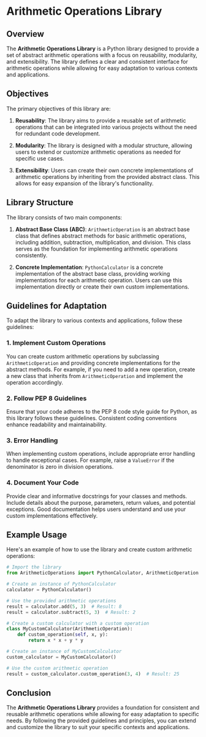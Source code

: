 # Arithmetic Operations Library

## Overview

The **Arithmetic Operations Library** is a Python library designed to provide a set of abstract arithmetic operations with a focus on reusability, modularity, and extensibility. The library defines a clear and consistent interface for arithmetic operations while allowing for easy adaptation to various contexts and applications.

## Objectives

The primary objectives of this library are:

1. **Reusability**: The library aims to provide a reusable set of arithmetic operations that can be integrated into various projects without the need for redundant code development.

2. **Modularity**: The library is designed with a modular structure, allowing users to extend or customize arithmetic operations as needed for specific use cases.

3. **Extensibility**: Users can create their own concrete implementations of arithmetic operations by inheriting from the provided abstract class. This allows for easy expansion of the library's functionality.

## Library Structure

The library consists of two main components:

1. **Abstract Base Class (ABC)**: `ArithmeticOperation` is an abstract base class that defines abstract methods for basic arithmetic operations, including addition, subtraction, multiplication, and division. This class serves as the foundation for implementing arithmetic operations consistently.

2. **Concrete Implementation**: `PythonCalculator` is a concrete implementation of the abstract base class, providing working implementations for each arithmetic operation. Users can use this implementation directly or create their own custom implementations.

## Guidelines for Adaptation

To adapt the library to various contexts and applications, follow these guidelines:

### 1. Implement Custom Operations

You can create custom arithmetic operations by subclassing `ArithmeticOperation` and providing concrete implementations for the abstract methods. For example, if you need to add a new operation, create a new class that inherits from `ArithmeticOperation` and implement the operation accordingly.

### 2. Follow PEP 8 Guidelines

Ensure that your code adheres to the PEP 8 code style guide for Python, as this library follows these guidelines. Consistent coding conventions enhance readability and maintainability.

### 3. Error Handling

When implementing custom operations, include appropriate error handling to handle exceptional cases. For example, raise a `ValueError` if the denominator is zero in division operations.

### 4. Document Your Code

Provide clear and informative docstrings for your classes and methods. Include details about the purpose, parameters, return values, and potential exceptions. Good documentation helps users understand and use your custom implementations effectively.

## Example Usage

Here's an example of how to use the library and create custom arithmetic operations:

```python
# Import the library
from ArithmeticOperations import PythonCalculator, ArithmeticOperation

# Create an instance of PythonCalculator
calculator = PythonCalculator()

# Use the provided arithmetic operations
result = calculator.add(5, 3)  # Result: 8
result = calculator.subtract(5, 3)  # Result: 2

# Create a custom calculator with a custom operation
class MyCustomCalculator(ArithmeticOperation):
    def custom_operation(self, x, y):
        return x * x + y * y

# Create an instance of MyCustomCalculator
custom_calculator = MyCustomCalculator()

# Use the custom arithmetic operation
result = custom_calculator.custom_operation(3, 4)  # Result: 25
```

## Conclusion

The **Arithmetic Operations Library** provides a foundation for consistent and reusable arithmetic operations while allowing for easy adaptation to specific needs. By following the provided guidelines and principles, you can extend and customize the library to suit your specific contexts and applications.